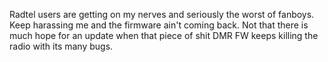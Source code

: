 Radtel users are getting on my nerves and seriously the worst of fanboys. Keep harassing me and the firmware ain't coming back. Not that there is much hope for an update when that piece of shit DMR FW keeps killing the radio with its many bugs.
